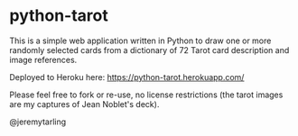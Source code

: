 # python-tarot

This is a simple web application written in Python to draw one or more randomly selected cards from a dictionary of 72 Tarot card description and image references.

Deployed to Heroku here: https://python-tarot.herokuapp.com/

Please feel free to fork or re-use, no license restrictions (the tarot images are my captures of Jean Noblet's deck).

@jeremytarling
